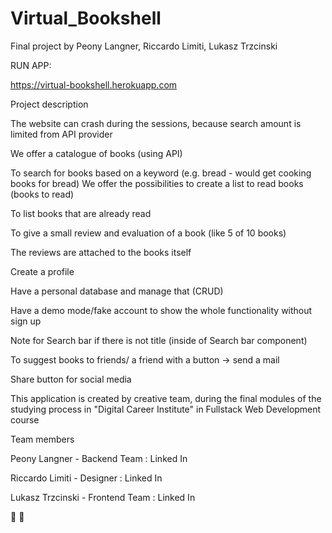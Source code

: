 # Virtual_Bookshell
Final project by Peony Langner, Riccardo Limiti, Lukasz Trzcinski 

RUN APP: 

https://virtual-bookshell.herokuapp.com

Project description

The website can crash during the sessions, because search amount is limited from API provider

We offer a catalogue of books (using API)

To search for books based on a keyword (e.g. bread - would get cooking books for bread)
We offer the possibilities to create a list to read books (books to read)

To list books that are already read

To give a small review and evaluation of a book (like 5 of 10 books)

The reviews are attached to the books itself

Create a profile

Have a personal database and manage that (CRUD)

Have a demo mode/fake account to show the whole functionality without sign up

Note for Search bar if there is not title (inside of Search bar component)

To suggest books to friends/ a friend with a button -> send a mail

Share button for social media


This application is created by creative team,
during the final modules of the studying process in
"Digital Career Institute" in Fullstack Web Development course

Team members

Peony Langner - Backend Team : Linked In

Riccardo Limiti - Designer : Linked In 

Lukasz Trzcinski - Frontend Team : Linked In 

🙌 🙏
